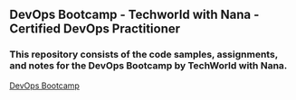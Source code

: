 ## DevOps Bootcamp - Techworld with Nana - Certified DevOps Practitioner

### This repository consists of the code samples, assignments, and notes for the DevOps Bootcamp by TechWorld with Nana.
[DevOps Bootcamp](https://www.techworld-with-nana.com/devops-bootcamp)
